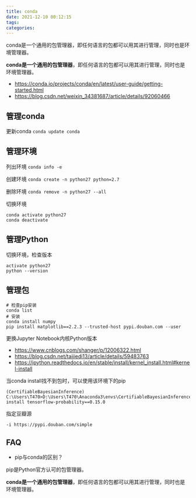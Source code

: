 ```yaml
---
title: conda
date: 2021-12-10 00:12:15
tags:
categories:
---
```


<meta name="referrer" content="no-referrer"/>
conda是一个通用的包管理器，即任何语言的包都可以用其进行管理，同时也是环境管理器。	

<!-- more -->

**conda是一个通用的包管理器**，即任何语言的包都可以用其进行管理，同时也是环境管理器。	

- https://conda.io/projects/conda/en/latest/user-guide/getting-started.html
- https://blog.csdn.net/weixin_34381687/article/details/92060466

## 管理conda

更新conda
`conda update conda`


## 管理环境

列出环境
`conda info -e`

创建环境
`conda create -n python27 python=2.7`

删除环境
`conda remove -n python27 --all`

切换环境

```
conda activate python27
conda deactivate
```

## 管理Python

切换环境，检查版本

```
activate python27
python --version
```

## 管理包

```
# 检查pip安装
conda list
# 安装
conda install numpy
pip install matplotlib==2.2.3 --trusted-host pypi.douban.com --user
```

更换Jupyter Notebook内核Python版本

- https://www.cnblogs.com/shanger/p/12006322.html
- https://blog.csdn.net/taijiedi13/article/details/59483763
- https://ipython.readthedocs.io/en/stable/install/kernel_install.html#kernel-install

当conda install找不到包时，可以使用该环境下的pip

```
(CertifiableBayesianInference) C:\Users\T470>D:\Users\T470\Anaconda3\envs\CertifiableBayesianInference\Scripts\pip install tensorflow-probability==0.15.0
```

指定豆瓣源

`-i https://pypi.douban.com/simple`

## FAQ

- pip与conda的区别？

pip是Python官方认可的包管理器。

**conda是一个通用的包管理器**，即任何语言的包都可以用其进行管理，同时也是环境管理器。	